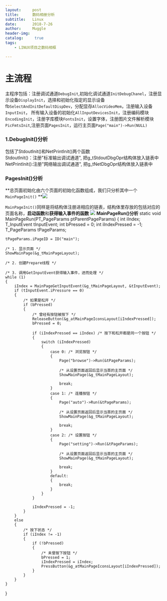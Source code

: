 ```yaml
---
layout:     post
title:      数码相册分析
subtitle:   Linux
date:       2018-7-26
author:     Muggle
header-img:
catalog: 	 true
tags:
    - LINUX项目之数码相框

---
```

# 主流程
主程序包括：注册调试通道`DebugInit`,初始化调试通道`InitDebugChanel`，注册显示设备`DisplayInit`，选择和初始化指定的显示设备fb`SelectAndInitDefaultDispDev`，分配显存`AllocVideoMem`，注册输入设备`InputInit`， 所有输入设备的初始化`AllInputDevicesInit`，注册编码模块`EncodingInit`，注册字库模块`FontsInit`，设置字体，注册图片文件解析模块`PicFmtsInit`,注册页面`PagesInit`，运行主页面`Page("main")->Run(NULL)`

### 1.DebugInit()分析
包括了StdoutInit()和NetPrintInit()两个函数<br>
StdoutInit()：注册"标准输出调试通道", 把g_tStdoutDbgOpr结构体放入链表中
NetPrintInit():注册"网络输出调试通道", 把g_tNetDbgOpr结构体放入链表中
### PagesInit()分析
**总页面初始化由六个页面的初始化函数组成，我们只分析其中一个`MainPageInit()`
**![](https://i.imgur.com/g0twBZZ.jpg)

`MainPageInit()`同样是将结构体注册进相应的链表，结构体里存放的包括对应的页面名称，**启动函数**和**获得输入事件的函数**
![](https://i.imgur.com/u7JcVIj.jpg)
**MainPageRun()分析**
static void MainPageRun(PT_PageParams ptParentPageParams)
{
	int iIndex;
	T_InputEvent tInputEvent;
	int bPressed = 0;
	int iIndexPressed = -1;
    T_PageParams tPageParams;

    tPageParams.iPageID = ID("main");
	
	/* 1. 显示页面 */
	ShowMainPage(&g_tMainPageLayout);

	/* 2. 创建Prepare线程 */

	/* 3. 调用GetInputEvent获得输入事件，进而处理 */
	while (1)
	{
		iIndex = MainPageGetInputEvent(&g_tMainPageLayout, &tInputEvent);
		if (tInputEvent.iPressure == 0)
		{
			/* 如果是松开 */
			if (bPressed)
			{
				/* 曾经有按钮被按下 */
				ReleaseButton(&g_atMainPageIconsLayout[iIndexPressed]);
				bPressed = 0;

				if (iIndexPressed == iIndex) /* 按下和松开都是同一个按钮 */
				{
					switch (iIndexPressed)
					{
						case 0: /* 浏览按钮 */
						{
							Page("browse")->Run(&tPageParams);

							/* 从设置页面返回后显示当首的主页面 */
							ShowMainPage(&g_tMainPageLayout);

							break;
						}
						case 1: /* 连播按钮 */
						{
							Page("auto")->Run(&tPageParams);

							/* 从设置页面返回后显示当首的主页面 */
							ShowMainPage(&g_tMainPageLayout);

							break;
						}
						case 2: /* 设置按钮 */
						{
							Page("setting")->Run(&tPageParams);

							/* 从设置页面返回后显示当首的主页面 */
							ShowMainPage(&g_tMainPageLayout);

							break;
						}
						default:
						{
							break;
						}
					}
				}
				
				iIndexPressed = -1;
			}
		}
		else
		{
			/* 按下状态 */
			if (iIndex != -1)
			{
				if (!bPressed)
				{
					/* 未曾按下按钮 */
					bPressed = 1;
					iIndexPressed = iIndex;
					PressButton(&g_atMainPageIconsLayout[iIndexPressed]);
				}
			}
		}		
	}
}

